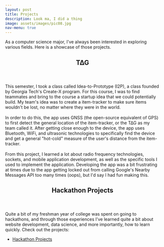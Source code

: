 ```yaml
---
layout: post
title: Projects
description: Look ma, I did a thing
image: assets/images/pic08.jpg
nav-menu: true
---
```


<section id="one">
	<div class="inner">
		<p>
			As a computer science major, I've always been interested in exploring various fields. Here is a showcase of those projects.
		</p>
	</div>
</section>

<section id="two">
	<div class="inner">
		<header class="major">
			<h2>T∆G</h2>
		</header>
		<p>
			This semester, I took a class called Idea-to-Prototype (I2P), a class founded by Georgia Tech's Create-X program. For this course, I was to find teammates and bring to the course a startup idea that we could potentially build. My team's idea was to create a item-tracker to make sure items wouldn't be lost, no matter where they were in the world.
			<br/><br/>
			In order to do this, the app uses GNSS (the open-source equivalent of GPS) to first detect the general location of the item-tracker, or the T∆G as my team called it. After getting close enough to the device, the app uses Bluetooth, WiFi, and ultrasonic technologies to specifically find the device and get a general "hot-cold" measure of the user's distance from the item-tracker.
			<br/><br/>
			From this project, I learned a lot about radio frequency technologies, sockets, and mobile application development, as well as the specific tools I used to implement the application. Developing the app was a bit frustrating at times due to the app getting locked out from calling Google's Nearby Messages API too many times (oops), but I'd say I had fun making this.
		</p>
		<ul class="actions">
			<!-- <li><a href="hackathons.html" class="button next">Hackathon Projects</a></li> -->
		</ul>
	</div>
</section>

<section id="three">
	<div class="inner">
		<header class="major">
			<h2>Hackathon Projects</h2>
		</header>
		<p>Quite a bit of my freshman year of college was spent on going to hackathons, and through those experiences I've learned quite a bit about website development, data science, and more importantly, how to learn quickly. Check out the projects:</p>
		<ul class="actions">
			<li><a href="hackathons.html" class="button next">Hackathon Projects</a></li>
		</ul>
	</div>
</section>